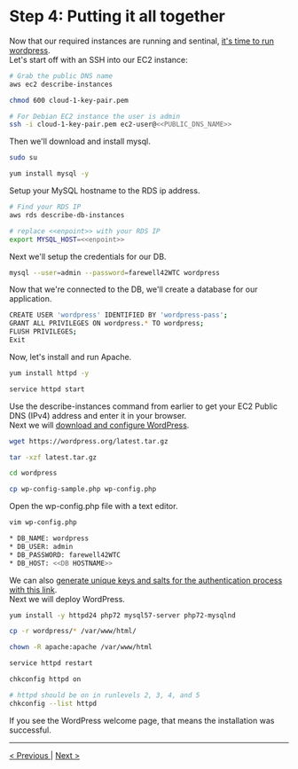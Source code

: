 <h1>Step 4: Putting it all together</h1>

<p>
Now that our required instances are running and sentinal, <a href="https://aws.amazon.com/getting-started/hands-on/deploy-wordpress-with-amazon-rds/4/">it's time to run wordpress</a>.
<br />
Let's start off with an SSH into our EC2 instance:
</p>

```bash
# Grab the public DNS name
aws ec2 describe-instances

chmod 600 cloud-1-key-pair.pem

# For Debian EC2 instance the user is admin 
ssh -i cloud-1-key-pair.pem ec2-user@<<PUBLIC_DNS_NAME>>
```

<p>
Then we'll download and install mysql.
</p>

```bash
sudo su

yum install mysql -y
```

<p>
Setup your MySQL hostname to the RDS ip address.
</p>

```bash
# Find your RDS IP
aws rds describe-db-instances

# replace <<enpoint>> with your RDS IP
export MYSQL_HOST=<<enpoint>>
```

<p>
Next we'll setup the credentials for our DB.
</p>

```bash
mysql --user=admin --password=farewell42WTC wordpress
```

<p>
Now that we're connected to the DB, we'll create a database for our application.
</p>

```bash
CREATE USER 'wordpress' IDENTIFIED BY 'wordpress-pass';
GRANT ALL PRIVILEGES ON wordpress.* TO wordpress;
FLUSH PRIVILEGES;
Exit
```

<p>
Now, let's install and run Apache.
</p>

```bash
yum install httpd -y

service httpd start
```

<p>
Use the describe-instances command from earlier to get your EC2 Public DNS (IPv4) address and enter it in your browser.
<br />
Next we will <a href="https://aws.amazon.com/getting-started/hands-on/deploy-wordpress-with-amazon-rds/5/">download and configure WordPress</a>.

```bash
wget https://wordpress.org/latest.tar.gz

tar -xzf latest.tar.gz

cd wordpress

cp wp-config-sample.php wp-config.php
```

<p>
Open the wp-config.php file with a text editor.
</p>

```bash
vim wp-config.php

* DB_NAME: wordpress
* DB_USER: admin
* DB_PASSWORD: farewell42WTC
* DB_HOST: <<DB HOSTNAME>>
```
<p>
We can also <a href="https://api.wordpress.org/secret-key/1.1/salt/">generate unique keys and salts for the authentication process with this link</a>.
<br />
Next we will deploy WordPress.
</p>

```bash
yum install -y httpd24 php72 mysql57-server php72-mysqlnd

cp -r wordpress/* /var/www/html/

chown -R apache:apache /var/www/html

service httpd restart

chkconfig httpd on

# httpd should be on in runlevels 2, 3, 4, and 5
chkconfig --list httpd
```

<p>
If you see the WordPress welcome page, that means the installation was successful.
</p>

<hr />
<a href="rds.md">
&lt; Previous
</a>
|
<a href="load_balancer.md" align="right">
Next &gt;
</a>